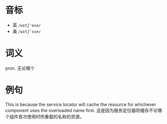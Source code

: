 # 音标

- 英 `/wɪtʃ'evə/`
- 美 `/wɪtʃ'ɛvɚ/`

# 词义

pron. 无论哪个


# 例句

This is because the service locator will cache the resource for whichever component uses the overloaded name first.
这是因为服务定位器将缓存不论哪个组件首次使用时所重载的名称的资源。



